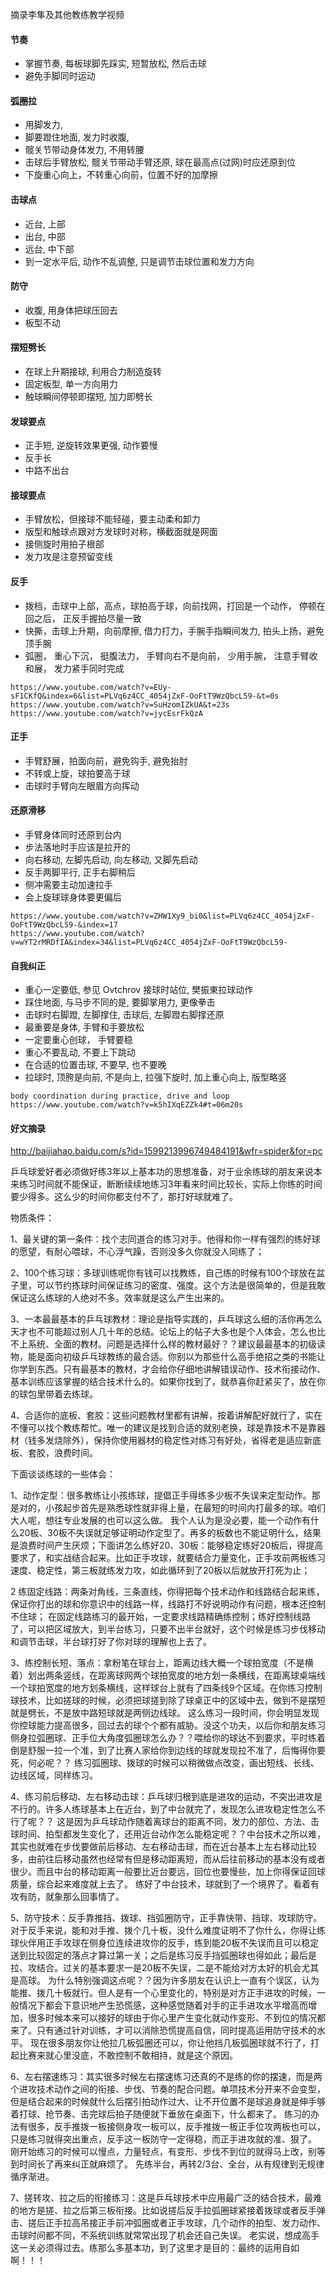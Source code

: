 摘录李隼及其他教练教学视频

#### 节奏
- 掌握节奏, 每板球脚先踩实, 短暂放松, 然后击球
- 避免手脚同时运动

#### 弧圈拉
- 用脚发力, 
- 脚要蹬住地面, 发力时收腹, 
- 髋关节带动身体发力, 不用转腰
- 击球后手臂放松, 髋关节带动手臂还原, 球在最高点(过网)时应还原到位
- 下旋重心向上，不转重心向前，位置不好的加摩擦 

#### 击球点
- 近台, 上部
- 出台, 中部
- 远台, 中下部
- 到一定水平后, 动作不乱调整, 只是调节击球位置和发力方向

#### 防守
- 收腹, 用身体把球压回去
- 板型不动

#### 摆短劈长
- 在球上升期接球, 利用合力制造旋转 
- 固定板型, 单一方向用力
- 触球瞬间停顿即摆短, 加力即劈长

#### 发球要点
- 正手短, 逆旋转效果更强, 动作要慢
- 反手长
- 中路不出台

#### 接球要点
- 手臂放松，但接球不能轻碰，要主动柔和卸力
- 版型和触球点跟对方发球时对称，横截面就是网面
- 接侧旋时用拍子根部
- 发力攻是注意预留变线


#### 反手
- 拨档，击球中上部，高点，球拍高于球，向前找网，打回是一个动作， 停顿在回之后， 正反手握拍尽量一致
- 快撕，击球上升期，向前摩擦, 借力打力，手腕手指瞬间发力, 拍头上扬，避免顶手腕
- 弧圈， 重心下沉， 挺腹法力， 手臂向右不是向前， 少用手腕， 注意手臂收和展， 发力紧手同时完成
```
https://www.youtube.com/watch?v=EUy-sF1CKfQ&index=6&list=PLVq6z4CC_4054jZxF-OoFtT9WzQbcL59-&t=0s
https://www.youtube.com/watch?v=SuHzomIZkUA&t=23s  
https://www.youtube.com/watch?v=jycEsrFkQzA  
```

#### 正手
- 手臂舒展，拍面向前，避免钩手, 避免抬肘
- 不转或上旋，球拍要高于球
- 击球时手臂向左眼眉方向挥动

#### 还原滑移 
- 手臂身体同时还原到台内
- 步法落地时手应该是拉开的
- 向右移动, 左脚先启动, 向左移动, 又脚先启动
- 反手两脚平行, 正手右脚稍后
- 侧冲需要主动加速拉手
- 会上旋球球身体要更偏后
```
https://www.youtube.com/watch?v=ZHW1Xy9_bi0&list=PLVq6z4CC_4054jZxF-OoFtT9WzQbcL59-&index=17
https://www.youtube.com/watch?v=wYT2rMRDfIA&index=34&list=PLVq6z4CC_4054jZxF-OoFtT9WzQbcL59-
```


#### 自我纠正
- 重心一定要低, 参见 Ovtchrov 接球时站位, 樊振東拉球动作
- 踩住地面, 与马步不同的是, 要脚掌用力, 更像拳击
- 击球时右脚蹬, 左脚撑住, 击球后, 左脚蹬右脚撑还原
- 最重要是身体, 手臂和手要放松
- 一定要重心创球， 手臂要稳
- 重心不要乱动, 不要上下跳动
- 在合适的位置击球, 不要早, 也不要晚
- 拉球时, 顶胯是向前, 不是向上, 拉强下旋时, 加上重心向上, 版型略竖
```
body coordination during practice, drive and loop
https://www.youtube.com/watch?v=k5hIXqEZZk4#t=06m20s
```


#### 好文摘录

http://baijiahao.baidu.com/s?id=1599213996749484191&wfr=spider&for=pc

乒乓球爱好者必须做好练3年以上基本功的思想准备，对于业余练球的朋友来说本来练习时间就不能保证，断断续续地练习3年看来时间比较长，实际上你练的时间要少得多。这么少的时间你都支付不了，那打好球就难了。

物质条件：

1、最关键的第一条件：找个志同道合的练习对手。他得和你一样有强烈的练好球的愿望，有耐心喂球，不心浮气躁，否则没多久你就没人同练了；

2、100个练习球：多球训练呢你有钱可以找教练，自己练的时候有100个球放在盆子里，可以节约拣球时间保证练习的密度、强度。这个方法是很简单的，但是我敢保证这么练球的人绝对不多。效率就是这么产生出来的。

3、一本最最基本的乒乓球教材：理论是指导实践的，乒乓球这么细的活你再怎么天才也不可能超过别人几十年的总结。论坛上的帖子大多也是个人体会，怎么也比不上系统、全面的教材。问题是选择什么样的教材最好？？建议最最基本的初级读物，能是面向初级乒乓球教练的最合适。你别以为那些什么高手绝招之类的书能让你学到东西。只有最基本的教材，才会给你仔细地讲解错误动作、技术衔接动作、基本训练应该掌握的结合技术什么的。如果你找到了，就恭喜你赶紧买了，放在你的球包里带着去练球。

4、合适你的底板、套胶：这些问题教材里都有讲解，按着讲解配好就行了，实在不懂可以找个教练帮忙。唯一的建议是找到合适的就别老换，球是靠技术不是靠器材（钱多发烧除外），保持你使用器材的稳定性对练习有好处，省得老是适应新底板、套胶，浪费时间。

下面谈谈练球的一些体会：

1、动作定型：很多教练让小孩练球，提倡正手得练多少板不失误来定型动作。那是对的，小孩起步首先是熟悉球性就非得上量，在最短的时间内打最多的球。咱们大人呢，想往专业发展的也可以这么做。 我个人认为是没必要，能一个动作有什么20板、30板不失误就足够证明动作定型了。再多的板数也不能证明什么，结果是浪费时间产生厌烦；下面讲怎么练好20、30板：能够稳定练好20板后，得提高要求了，和实战结合起来。比如正手攻球，就要结合力量变化，正手攻前两板练习速度、稳定性，第三板就练发力攻，如此循环到了20板以后就放开打死为止；

2 练固定线路：两条对角线，三条直线，你得把每个技术动作和线路结合起来练，保证你打出的球和你意识中的线路一样，线路打不好说明动作有问题，根本还控制不住球； 在固定线路练习的最开始，一定要求线路精确练控制；练好控制线路了，可以把区域放大，到半台练习，只要不出半台就好，这个时候是练习步伐移动和调节击球，半台球打好了你对球的理解也上去了。

3、练控制长短、落点：拿粉笔在球台上，距离边线大概一个球拍宽度（不是横着）划出两条竖线，在距离球网两个球拍宽度的地方划一条横线，在距离球桌端线一个球拍宽度的地方划条横线，这样球台上就有了四条线9个区域。在你练习控制球技术，比如搓球的时候，必须把球搓到除了球桌正中的区域中去，做到不是摆短就是劈长，不是放中路短球就是两侧边线球。 这么练习一段时间，你会明显发现你控球能力提高很多，回过去的球个个都有威胁。没这个功夫，以后你和朋友练习侧身拉弧圈球、正手位大角度弧圈球怎么办？？喂给你的球达不到要求，平时练着倒是舒服一拉一个准，到了比赛人家给你到边线的球就发现拉不准了，后悔得你要死，何必呢？？ 练习弧圈球、拨球的时候可以稍微做点改变，画出短线、长线、边线区域，同样练习。

4、练习前后移动、左右移动击球：乒乓球归根到底是进攻的运动，不突出进攻是不行的。许多人练球基本上在近台，到了中台就完了，发现怎么进攻稳定性怎么不行了呢？？ 这是因为乒乓球动作随着离球台的距离不同，发力的部位、方法、击球时间、拍型都发生变化了，还用近台动作怎么能稳定呢？？中台技术之所以难，其实也就难在步伐要做前后移动、左右移动击球，而在近台基本上左右移动比较多，由前往后移动虽然也经常有但是移动距离短，而从后往前移动的基本没有或者很少。而且中台的移动距离一般要比近台要远，回位也要慢些，加上你得保证回球质量，综合起来难度就上去了。 练好了中台技术，球就到了一个境界了。看着有攻有防，就象那么回事情了。

5、防守技术：反手靠推挡、拨球、挡弧圈防守，正手靠快带、挡球、攻球防守。对于反手来说，能和对手推、拨个几十板，没什么难度证明不了你什么，你得让练球伙伴用正手攻球在侧身位连续进攻你的反手，练到能20板不失误而且可以稳定送到比较固定的落点才算过第一关；之后是练习反手挡弧圈球也得如此；最后是拉、攻结合。过关的基本要求一是20板不失误，二是不能给对方太好的机会尤其是高球。 为什么特别强调这点呢？？因为许多朋友在认识上一直有个误区，认为能推、拨几十板就行。但人是有一个心里变化的，特别是对方正手进攻的时候，一般情况下都会下意识地产生恐慌感，这种感觉随着对手的正手进攻水平增高而增加，很多时候本来可以接好的球由于你心里产生变化就动作变形、不到位的情况都来了。只有通过针对训练，才可以消除恐慌提高自信，同时提高运用防守技术的水平。 现在很多朋友你让他拉几板弧圈还可以，你让他挡几板弧圈球就不行了，打起比赛来就心里没底，不敢控制不敢相持，就是这个原因。

6、左右摆速练习：其实很多时候左右摆速练习还真的不是练的你的摆速，而是两个进攻技术动作之间的衔接、步伐、节奏的配合问题。单项技术分开来不会变型，但是结合起来的时候就什么后摆引拍动作过大、让不开位置不是球追身就是伸手够着打球、抢节奏、击完球后拍子随便就下垂放在桌面下，什么都来了。 练习的办法有很多，反手推拨一板接侧身攻一板可以，反手推拨一板正手位攻两板也可以，只是练习就得突出重点，反手这一板防守一定得稳，而正手进攻就的准、狠了。 刚开始练习的时候可以慢点，力量轻点，有变形、步伐不到位的就得马上改，别等到时间长了再来纠正就麻烦了。 先练半台，再转2/3台、全台，从有规律到无规律循序渐进。

7、搓转攻、拉之后的衔接练习：这是乒乓球技术中应用最广泛的结合技术，最难的地方是搓、拉之后第三板衔接。比如说搓后反手拉弧圈球紧接着拨球或者反手弹击、搓后正手拉高吊接正手前冲弧圈或者正手攻球，几个动作的拍型、发力动作、击球时间都不同，不系统训练就常常出现了机会还自己失误。 老实说，想成高手这一关必须得过去。练那么多基本功，到了这里才是目的：最终的运用自如啊！！！
